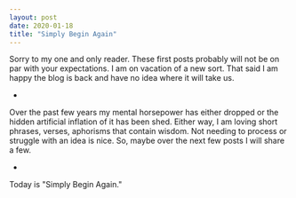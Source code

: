 ```yaml
---
layout: post
date: 2020-01-18
title: "Simply Begin Again"
---
```


Sorry to my one and only reader.
These first posts probably will not be on par with your expectations.
I am on vacation of a new sort.
That said I am happy the blog is back and have no idea where it will take us.

-

Over the past few years my mental horsepower has either dropped or the hidden artificial inflation of it has been shed.
Either way, I am loving short phrases, verses, aphorisms that contain wisdom.
Not needing to process or struggle with an idea is nice.
So, maybe over the next few posts I will share a few.

-

Today is "Simply Begin Again."  
